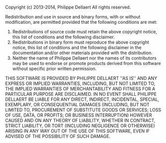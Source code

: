 Copyright (c) 2013-2014, Philippe Dellaert
All rights reserved.

Redistribution and use in source and binary forms, with or without
modification, are permitted provided that the following conditions are met:
1. Redistributions of source code must retain the above copyright
   notice, this list of conditions and the following disclaimer.
2. Redistributions in binary form must reproduce the above copyright
   notice, this list of conditions and the following disclaimer in the
   documentation and/or other materials provided with the distribution.
3. Neither the name of Philippe Dellaert nor the
   names of its contributors may be used to endorse or promote products
   derived from this software without specific prior written permission.

THIS SOFTWARE IS PROVIDED BY PHILIPPE DELLAERT ''AS IS'' AND ANY
EXPRESS OR IMPLIED WARRANTIES, INCLUDING, BUT NOT LIMITED TO, THE IMPLIED
WARRANTIES OF MERCHANTABILITY AND FITNESS FOR A PARTICULAR PURPOSE ARE
DISCLAIMED. IN NO EVENT SHALL PHILIPPE DELLAERT BE LIABLE FOR ANY
DIRECT, INDIRECT, INCIDENTAL, SPECIAL, EXEMPLARY, OR CONSEQUENTIAL DAMAGES
(INCLUDING, BUT NOT LIMITED TO, PROCUREMENT OF SUBSTITUTE GOODS OR SERVICES;
LOSS OF USE, DATA, OR PROFITS; OR BUSINESS INTERRUPTION) HOWEVER CAUSED AND
ON ANY THEORY OF LIABILITY, WHETHER IN CONTRACT, STRICT LIABILITY, OR TORT
(INCLUDING NEGLIGENCE OR OTHERWISE) ARISING IN ANY WAY OUT OF THE USE OF THIS
SOFTWARE, EVEN IF ADVISED OF THE POSSIBILITY OF SUCH DAMAGE.
